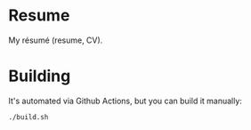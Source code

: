 # Resume

My résumé (resume, CV).

# Building

It's automated via Github Actions, but you can build it manually:

```sh
./build.sh
```

